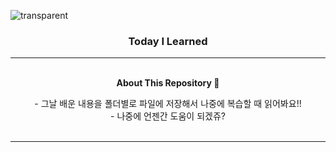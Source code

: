 ![transparent](https://capsule-render.vercel.app/api?type=transparent&fontColor=ffcc33&text=MinJun's%20GitHub%20&height=150&fontSize=60&desc=TIL&descAlignY=75&descAlign=60)

<h3 align="center">Today I Learned</h3>

<hr>

<p align="center">
    <Strong><br>About This Repository 🥰</Strong><br>
</p>

<p align="center">
    - 그날 배운 내용을 폴더별로 파일에 저장해서 나중에 복습할 때 읽어봐요!!<br>
    - 나중에 언젠간 도움이 되겠쥬?<br>
    <br>
</p>

<hr>